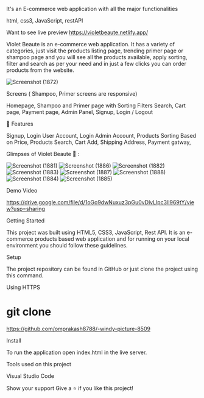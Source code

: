 
It's an E-commerce web application with all the major functionalities

html,
css3,
JavaScript,
restAPI

Want to see live preview https://violetbeaute.netlify.app/

Violet Beaute is an e-commerce web application. It has a variety of categories, just visit the products listing page, trending primer page or shampoo page and you will see all the products available, apply sorting, filter and search as per your need and in just a few clicks you can order products from the website.

![Screenshot (1872)](https://github.com/omprakash8788/-windy-picture-8509/assets/73363392/afd32d66-2e47-482a-b3a8-91db79e8774d)


Screens ( Shampoo, Primer screens are responsive)

Homepage,
 Shampoo and Primer page with Sorting Filters Search,
 Cart page,
 Payment page,
 Admin Panel,
 Signup, Login / Logout


🚀 Features

Signup, Login User Account,
 Login Admin Account,
 Products Sorting Based on Price,
 Products Search,
 Cart Add,
 Shipping Address,
 Payment gatway,


Glimpses of Violet Beaute 🙈 :

![Screenshot (1881)](https://github.com/omprakash8788/-windy-picture-8509/assets/73363392/605855a0-88de-4697-b93c-7e79b3784e12)
![Screenshot (1886)](https://github.com/omprakash8788/-windy-picture-8509/assets/73363392/4cf622ee-4892-484e-ae18-9ddb2e1aafb6)
![Screenshot (1882)](https://github.com/omprakash8788/-windy-picture-8509/assets/73363392/cd468f5f-aa80-4a99-a129-6b0b2cbefac4)
![Screenshot (1883)](https://github.com/omprakash8788/-windy-picture-8509/assets/73363392/b7bb7a1e-cf8c-4c93-b380-d5d1e1c2323c)
![Screenshot (1887)](https://github.com/omprakash8788/-windy-picture-8509/assets/73363392/6bc91a87-0b2d-466d-b160-7f9b9126c331)
![Screenshot (1888)](https://github.com/omprakash8788/-windy-picture-8509/assets/73363392/9b2f4e20-7170-4fde-a7ad-20579088adfa)
![Screenshot (1884)](https://github.com/omprakash8788/-windy-picture-8509/assets/73363392/f9424524-194d-4bef-becd-c5512ca7939a)
![Screenshot (1885)](https://github.com/omprakash8788/-windy-picture-8509/assets/73363392/3200c691-bdd0-4b9c-9ed3-0b1cb960bb43)


Demo Video

https://drive.google.com/file/d/1oGo9dwNuxuz3pGu0vDlvLlpc3lI969tY/view?usp=sharing

Getting Started

This project was built using HTML5, CSS3, JavaScript, Rest API. It is an e-commerce products based web application and for running on your local environment you should follow these guidelines.

Setup

The project repository can be found in GitHub or just clone the project using this command.

Using HTTPS

# git clone 

https://github.com/omprakash8788/-windy-picture-8509

Install

To run the application open index.html in the live server.

Tools used on this project

Visual Studio Code

Show your support
Give a ⭐️ if you like this project!
